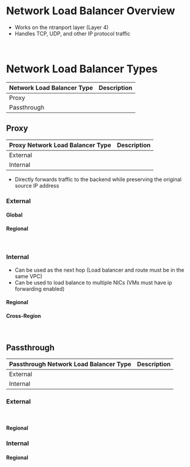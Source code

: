 # Network Load Balancer Overview

* Works on the ntranport layer (Layer 4)
* Handles TCP, UDP, and other IP protocol traffic

<br>

# Network Load Balancer Types

| Network Load Balancer Type | Description |
| --- | --- |
| Proxy | |
| Passthrough | |

## Proxy 

| Proxy Network Load Balancer Type | Description |
| --- | --- |
| External | |
| Internal | |

* Directly forwards traffic to the backend while preserving the original source IP address

### External

#### Global

#### Regional

<br> 

### Internal

* Can be used as the next hop (Load balancer and route must be in the same VPC)
* Can be used to load balance to multiple NICs (VMs must have ip forwarding enabled)

#### Regional

#### Cross-Region

<br>

## Passthrough

| Passthrough Network Load Balancer Type | Description |
| --- | --- |
| External | |
| Internal | |

### External 

<br>

#### Regional

### Internal

#### Regional